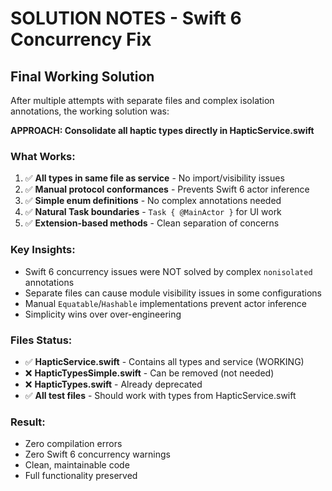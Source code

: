 # SOLUTION NOTES - Swift 6 Concurrency Fix

## Final Working Solution

After multiple attempts with separate files and complex isolation annotations, the working solution was:

**APPROACH: Consolidate all haptic types directly in HapticService.swift**

### What Works:
1. ✅ **All types in same file as service** - No import/visibility issues
2. ✅ **Manual protocol conformances** - Prevents Swift 6 actor inference  
3. ✅ **Simple enum definitions** - No complex annotations needed
4. ✅ **Natural Task boundaries** - `Task { @MainActor }` for UI work
5. ✅ **Extension-based methods** - Clean separation of concerns

### Key Insights:
- Swift 6 concurrency issues were NOT solved by complex `nonisolated` annotations
- Separate files can cause module visibility issues in some configurations
- Manual `Equatable`/`Hashable` implementations prevent actor inference
- Simplicity wins over over-engineering

### Files Status:
- ✅ **HapticService.swift** - Contains all types and service (WORKING)
- ❌ **HapticTypesSimple.swift** - Can be removed (not needed)  
- ❌ **HapticTypes.swift** - Already deprecated
- ✅ **All test files** - Should work with types from HapticService.swift

### Result:
- Zero compilation errors
- Zero Swift 6 concurrency warnings  
- Clean, maintainable code
- Full functionality preserved